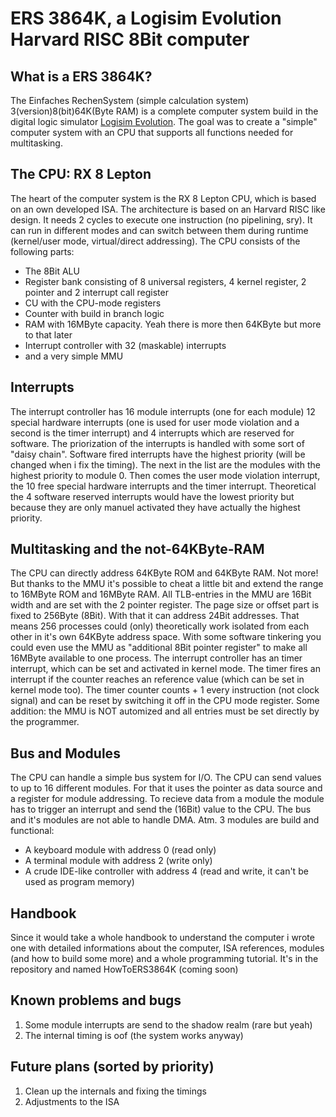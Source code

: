 # ERS 3864K, a Logisim Evolution Harvard RISC 8Bit computer

## What is a ERS 3864K?
The Einfaches RechenSystem (simple calculation system) 3(version)8(bit)64K(Byte RAM) is a complete computer system build in the digital logic simulator [Logisim Evolution](https://github.com/logisim-evolution/logisim-evolution). The goal was to create a "simple" computer system with an CPU that supports all functions needed for multitasking.

## The CPU: RX 8 Lepton
The heart of the computer system is the RX 8 Lepton CPU, which is based on an own developed ISA. The architecture is based on an Harvard RISC like design. It needs 2 cycles to execute one instruction (no pipelining, sry). It can run in different modes and can switch between them during runtime (kernel/user mode, virtual/direct addressing). The CPU consists of the following parts:
- The 8Bit ALU
- Register bank consisting of 8 universal registers, 4 kernel register, 2 pointer and 2 interrupt call register
- CU with the CPU-mode registers
- Counter with build in branch logic
- RAM with 16MByte capacity. Yeah there is more then 64KByte but more to that later
- Interrupt controller with 32 (maskable) interrupts
- and a very simple MMU

## Interrupts
The interrupt controller has 16 module interrupts (one for each module) 12 special hardware interrupts (one is used for user mode violation and a second is the timer interrupt) and 4 interrupts which are reserved for software. The priorization of the interrupts is handled with some sort of "daisy chain". Software fired interrupts have the highest priority (will be changed when i fix the timing). The next in the list are the modules with the highest priority to module 0. Then comes the user mode violation interrupt, the 10 free special hardware interrupts and the timer interrupt. Theoretical the 4 software reserved interrupts would have the lowest priority but because they are only manuel activated they have actually the highest priority.

## Multitasking and the not-64KByte-RAM
The CPU can directly address 64KByte ROM and 64KByte RAM. Not more! But thanks to the MMU it's possible to cheat a little bit and extend the range to 16MByte ROM and 16MByte RAM. All TLB-entries in the MMU are 16Bit width and are set with the 2 pointer register. The page size or offset part is fixed to 256Byte (8Bit). With that it can address 24Bit addresses. That means 256 processes could (only) theoretically work isolated from each other in it's own 64KByte address space. With some software tinkering you could even use the MMU as "additional 8Bit pointer register" to make all 16MByte available to one process. The interrupt controller has an timer interrupt, which can be set and activated in kernel mode. The timer fires an interrupt if the counter reaches an reference value (which can be set in kernel mode too). The timer counter counts + 1 every instruction (not clock signal) and can be reset by switching it off in the CPU mode register. Some addition: the MMU is NOT automized and all entries must be set directly by the programmer.

## Bus and Modules
The CPU can handle a simple bus system for I/O. The CPU can send values to up to 16 different modules. For that it uses the pointer as data source and a register for module addressing. To recieve data from a module the module has to trigger an interrupt and send the (16Bit) value to the CPU. The bus and it's modules are not able to handle DMA. Atm. 3 modules are build and functional:
- A keyboard module with address 0 (read only)
- A terminal module with address 2 (write only)
- A crude IDE-like controller with address 4 (read and write, it can't be used as program memory)

## Handbook
Since it would take a whole handbook to understand the computer i wrote one with detailed informations about the computer, ISA references, modules (and how to build some more) and a whole programming tutorial. It's in the repository and named HowToERS3864K (coming soon)

## Known problems and bugs
1. Some module interrupts are send to the shadow realm (rare but yeah)
2. The internal timing is oof (the system works anyway)

## Future plans (sorted by priority)
1. Clean up the internals and fixing the timings
2. Adjustments to the ISA
